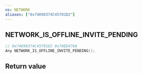 ```yaml
---
ns: NETWORK
aliases: ["0x74698374C45701D2"]
---
```

## NETWORK_IS_OFFLINE_INVITE_PENDING

```c
// 0x74698374C45701D2 0x70ED476A
Any NETWORK_IS_OFFLINE_INVITE_PENDING();
```

## Return value
